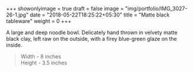 +++
showonlyimage = true
draft = false
image = "img/portfolio/IMG_3027-26-1.jpg"
date = "2018-05-22T18:25:22+05:30"
title = "Matte black tableware"
weight = 0
+++

<!--more-->

A large and deep noodle bowl. Delicately hand thrown in velvety matte black clay, left raw on the outside, with a firey blue-green glaze on the inside.

>Width - 8 inches
<br>Height - 3.5 inches